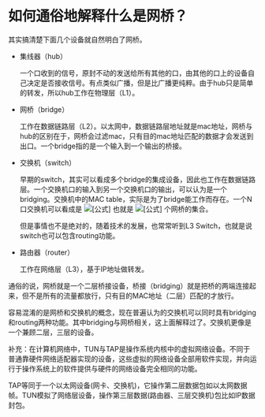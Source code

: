 # 如何通俗地解释什么是网桥？

其实搞清楚下面几个设备就自然明白了网桥。

- 集线器（hub）

  一个口收到的信号，原封不动的发送给所有其他的口，由其他的口上的设备自己决定是否接收信号。有点类似广播，但是比广播更纯粹。由于hub只是简单的转发，所以hub工作在物理层（L1）。

- 网桥（bridge）

  工作在数据链路层（L2）。以太网中，数据链路层地址就是mac地址，网桥与hub的区别在于，网桥会过滤mac，只有目的mac地址匹配的数据才会发送到出口。一个bridge指的是一个输入到一个输出的桥接。

- 交换机（switch）

  早期的switch，其实可以看成多个bridge的集成设备，因此也工作在数据链路层。一个交换机口的输入到另一个交换机口的输出，可以认为是一个bridging。交换机中的MAC table，实际是为了bridge能工作而存在。一个N口交换机可以看成是 ![[公式]](https://www.zhihu.com/equation?tex=N%5Ctimes%28N-1%29) 也就是 ![[公式]](https://www.zhihu.com/equation?tex=A_%7BN%7D%5E%7B2%7D) 个网桥的集合。

  但是事情也不是绝对的，随着技术的发展，也常常听到L3 Switch，也就是说switch也可以包含routing功能。

- 路由器（router）

  工作在网络层（L3），基于IP地址做转发。

  

通俗的说，网桥就是一个二层桥接设备，桥接（bridging）就是把桥的两端连接起来，但不是所有的流量都放行，只有目的MAC地址（二层）匹配的才放行。

容易混淆的是网桥和交换机的概念，现在普遍认为的交换机可以同时具有bridging和routing两种功能。其中bridging与网桥相关，这上面解释过了。交换机更像是一个兼顾二层，三层的设备。

补充：在计算机网络中，TUN与TAP是操作系统内核中的虚拟网络设备。不同于普通靠硬件网络适配器实现的设备，这些虚拟的网络设备全部用软件实现，并向运行于操作系统上的软件提供与硬件的网络设备完全相同的功能。

TAP等同于一个以太网设备(网卡、交换机)，它操作第二层数据包如以太网数据帧。TUN模拟了网络层设备，操作第三层数据(路由器、三层交换机)包比如IP数据封包。
